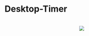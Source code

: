 # Desktop-Timer

<h1 align="center">
  <a href="#">
    <img src="https://i.imgur.com/gwE1NPE.png?raw=true">
  </a>
</h1>
